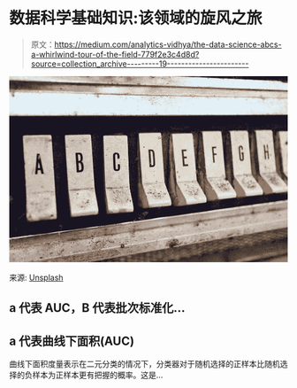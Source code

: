 # 数据科学基础知识:该领域的旋风之旅

> 原文：<https://medium.com/analytics-vidhya/the-data-science-abcs-a-whirlwind-tour-of-the-field-779f2e3c4d8d?source=collection_archive---------19----------------------->

![](img/011f048e56ab91bb5711bc54b09d76a1.png)

来源: [Unsplash](https://unsplash.com/photos/FFZjSpUwc_I)

## a 代表 AUC，B 代表批次标准化…

## a 代表曲线下面积(AUC)

曲线下面积度量表示在二元分类的情况下，分类器对于随机选择的正样本比随机选择的负样本为正样本更有把握的概率。这是…